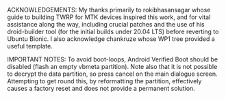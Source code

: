 ACKNOWLEDGEMENTS: My thanks primarily to rokibhasansagar whose guide to building TWRP for MTK devices inspired this work, and for vital assistance along the way, including crucial patches and the use of his droid-builder tool (for the initial builds under 20.04 LTS) before reverting to Ubuntu Bionic. I also acknowledge chankruze whose WP1 tree provided a useful template. 

IMPORTANT NOTES: To avoid boot-loops, Android Verified Boot should be disabled (flash an empty vbmeta partition). Note also that it is not possible to decrypt the data partition, so press cancel on the main dialogue screen. Attempting to get round this, by reformatting the partition, effectively causes a factory reset and does not provide a permanent solution.

